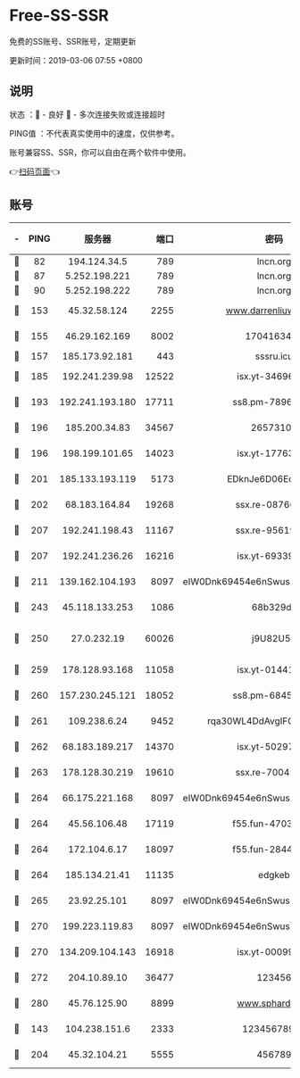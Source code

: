 # Free-SS-SSR

免费的SS账号、SSR账号，定期更新

更新时间：2019-03-06 07:55 +0800

## 说明

状态     ：🙂 - 良好 🙁 - 多次连接失败或连接超时

PING值   ：不代表真实使用中的速度，仅供参考。

账号兼容SS、SSR，你可以自由在两个软件中使用。

👉[扫码页面](https://liesauer.github.io/free-ss-ssr.github.io/)👈

## 账号

|-|PING|服务器|端口|密码|加密方式|区域|
|:----:|:----:|:-----:|-----:|:----:|:----:|:----:|
|🙂|82|194.124.34.5|789|lncn.org|rc4|JP|
|🙂|87|5.252.198.221|789|lncn.org|rc4|JP|
|🙂|90|5.252.198.222|789|lncn.org|rc4|JP|
|🙂|153|45.32.58.124|2255|www.darrenliuwei.com|aes-256-cfb|JP|
|🙂|155|46.29.162.169|8002|1704163453|aes-256-cfb|RU|
|🙂|157|185.173.92.181|443|sssru.icu|rc4-md5|RU|
|🙂|185|192.241.239.98|12522|isx.yt-34696326|aes-256-cfb|US|
|🙂|193|192.241.193.180|17711|ss8.pm-78965598|aes-256-cfb|US|
|🙂|196|185.200.34.83|34567|26573106|aes-256-cfb|US|
|🙂|196|198.199.101.65|14023|isx.yt-17763934|aes-256-cfb|US|
|🙂|201|185.133.193.119|5173|EDknJe6D06EoWDaw|aes-256-cfb|US|
|🙂|202|68.183.164.84|19268|ssx.re-08766670|aes-256-cfb|US|
|🙂|207|192.241.198.43|11167|ssx.re-95619566|aes-256-cfb|US|
|🙂|207|192.241.236.26|16216|isx.yt-69339044|aes-256-cfb|US|
|🙂|211|139.162.104.193|8097|eIW0Dnk69454e6nSwuspv9DmS201tQ0D|aes-256-cfb|JP|
|🙂|243|45.118.133.253|1086|68b329da|aes-256-cfb|SG|
|🙂|250|27.0.232.19|60026|j9U82U53|xchacha20-ietf-poly1305|HK|
|🙂|259|178.128.93.168|11058|isx.yt-01441117|aes-256-cfb|SG|
|🙂|260|157.230.245.121|18052|ss8.pm-68457462|aes-256-cfb|SG|
|🙂|261|109.238.6.24|9452|rqa30WL4DdAvgIFG6Fs3znzTa|aes-256-cfb|FR|
|🙂|262|68.183.189.217|14370|isx.yt-50297901|aes-256-cfb|SG|
|🙂|263|178.128.30.219|19610|ssx.re-70045890|aes-256-cfb|SG|
|🙂|264|66.175.221.168|8097|eIW0Dnk69454e6nSwuspv9DmS201tQ0D|aes-256-cfb|US|
|🙂|264|45.56.106.48|17119|f55.fun-47038034|aes-256-cfb|US|
|🙂|264|172.104.6.17|18097|f55.fun-28441819|aes-256-cfb|US|
|🙂|264|185.134.21.41|11135|edgkeb|aes-256-cfb|GB|
|🙂|265|23.92.25.101|8097|eIW0Dnk69454e6nSwuspv9DmS201tQ0D|aes-256-cfb|US|
|🙂|270|199.223.119.83|8097|eIW0Dnk69454e6nSwuspv9DmS201tQ0D|aes-256-cfb|US|
|🙂|270|134.209.104.143|16918|isx.yt-00099040|aes-256-cfb|SG|
|🙂|272|204.10.89.10|36477|123456|aes-256-cfb|US|
|🙂|280|45.76.125.90|8899|www.sphard.com|aes-256-cfb|JP|
|🙂|143|104.238.151.6|2333|12345678900|aes-256-cfb|JP|
|🙂|204|45.32.104.21|5555|456789|aes-256-cfb|SG|
